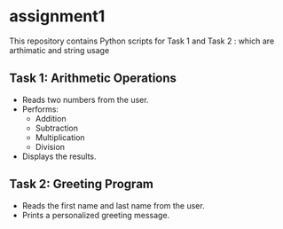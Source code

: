 # assignment1
This repository contains Python scripts for Task 1 and Task 2 : which are arthimatic and string usage 

## Task 1: Arithmetic Operations
- Reads two numbers from the user.  
- Performs:
  - Addition  
  - Subtraction  
  - Multiplication  
  - Division  
- Displays the results.

## Task 2: Greeting Program
- Reads the first name and last name from the user.  
- Prints a personalized greeting message.
